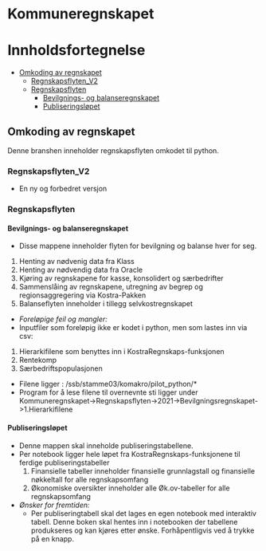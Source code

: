 # Kommuneregnskapet

Innholdsfortegnelse
=================

* [Omkoding av regnskapet](#omkoding-av-regnskapet)
  * [Regnskapsflyten_V2](#Regnskapsflyten_V2)
  * [Regnskapsflyten](#Regnskapsflyten)    
    * [Bevilgnings- og balanseregnskapet](#bevilgnings--og-balanseregnskapet)
    * [Publiseringsløpet](#publiseringsløpet)

## Omkoding av regnskapet

Denne branshen inneholder regnskapsflyten omkodet til python. 

### Regnskapsflyten_V2
   - En ny og forbedret versjon

### Regnskapsflyten

#### Bevilgnings- og balanseregnskapet

  - Disse mappene inneholder flyten for bevilgning og balanse hver for seg. 
  1. Henting av nødvenig data fra Klass
  2. Henting av nødvendig data fra Oracle
  3. Kjøring av regnskapene for kasse, konsolidert og særbedrifter
  4. Sammenslåing av regnskapene, utregning av begrep og regionsaggregering via Kostra-Pakken
  5. Balanseflyten inneholder i tillegg selvkostregnskapet

  - *Foreløpige feil og mangler:*
  - Inputfiler som foreløpig ikke er kodet i python, men som lastes inn via csv:
  1. Hierarkifilene som benyttes inn i KostraRegnskaps-funksjonen
  2. Rentekomp
  3. Særbedriftspopulasjonen
  - Filene ligger : /ssb/stamme03/komakro/pilot_python/*
  - Program for å lese filene til overnevnte sti ligger under Kommuneregnskapet->Regnskapsflyten->2021->Bevilgningsregnskapet->1.Hierarkifilene

#### Publiseringsløpet

  - Denne mappen skal inneholde publiseringstabellene. 
  - Per notebook ligger hele løpet fra KostraRegnskaps-funksjonene til ferdige publiseringstabeller
    1. Finansielle tabeller inneholder finansielle grunnlagstall og finansielle nøkkeltall for alle regnskapsomfang
    2. Økonomiske oversikter inneholder alle Øk.ov-tabeller for alle regnskapsomfang
  - *Ønsker for fremtiden:*
    - Per publiseringtabell skal det lages en egen notebook med interaktiv tabell. Denne boken skal hentes inn i notebooken der tabellene produkseres og kan kjøres etter ønske. Forhåpentligvis ved å trykke på en knapp. 
